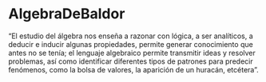 # AlgebraDeBaldor
“El estudio del álgebra nos enseña a razonar con lógica, a ser analíticos, a deducir e inducir algunas propiedades, permite generar conocimiento que antes no se tenía; el lenguaje algebraico permite transmitir ideas y resolver problemas, así como identificar diferentes tipos de patrones para predecir fenómenos, como la bolsa de valores, la aparición de un huracán, etcétera”.
